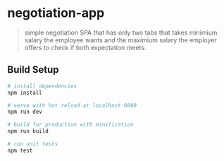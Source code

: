 # negotiation-app

> simple negotiation SPA  that has only two tabs that takes minimium salary the employee wants and the maximium salary the employer offers to check if both expectation meets.
  

## Build Setup

``` bash
# install dependencies
npm install

# serve with hot reload at localhost:8080
npm run dev

# build for production with minification
npm run build

# run unit tests
npm test


```
